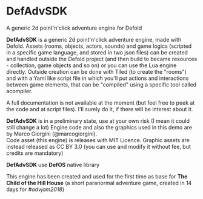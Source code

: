 # DefAdvSDK
A generic 2d point'n'click adventure engine for Defold

**DefAdvSDK** is a generic 2d point'n'click adventure engine, made with Defold.
Assets (rooms, objects, actors, sounds) and game logics (scripted in a specific game language, and stored in two json files) can be created and handled outside the Defold project (and then build to became resources - collection, game objects and so on) or you can use the Lua engine directly.
Outside creation can be done with Tiled (to create the "rooms") and with a Yaml like script file in which you'll put actions and interactions between game elements, that can be "compiled" using a specific tool called acompiler.

A full documentation is not available at the moment (but feel free to peek at the code and at script files). I'll surely do it, if there will be interest about it.


**DefAdvSDK** is in a preliminary state, use at your own risk (I mean it could still change a lot) 
Engine code and also the graphics used in this demo are by Marco Giorgini (@marcogiorgini).  
Code asset (this engine) is releases with MIT Licence.
Graphic assets are instead released as CC BY 3.0 (you can use and modify it without fee, but credits are mandatory)

**DefAdvSDK** use **DefOS** native library

This engine has been created and used for the first time as base for **The Child of the Hill House** (a short paranormal adventure game, created in 14 days for *#advjam2018*)
